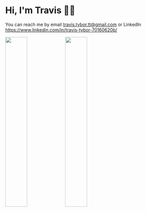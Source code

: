 # Hi, I'm Travis 🙋‍♂️

You can reach me by email travis.tybor.tt@gmail.com  or LinkedIn https://www.linkedin.com/in/travis-tybor-70160620b/

<img align="left" width="37%" src="https://github-readme-stats.vercel.app/api?username=tygrski&theme=merko&show_icons=true" />

<img align="left" width="37%" src="https://github-readme-stats.vercel.app/api/top-langs/?username=tygrski&layout=compact" />

